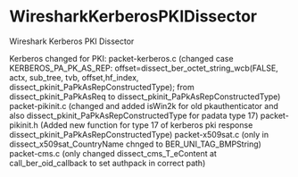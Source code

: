 # WiresharkKerberosPKIDissector
Wireshark Kerberos PKI Dissector 

Kerberos changed for PKI:
	packet-kerberos.c (changed 
		  case KERBEROS_PA_PK_AS_REP:
			offset=dissect_ber_octet_string_wcb(FALSE, actx, sub_tree, tvb, offset,hf_index, dissect_pkinit_PaPkAsRepConstructedType);
			from dissect_pkinit_PaPkAsReq to dissect_pkinit_PaPkAsRepConstructedType)
	packet-pikinit.c (changed and added isWin2k for old pkauthenticator and also dissect_pkinit_PaPkAsRepConstructedType for padata type 17)
	packet-pikinit.h (Added new function for type 17 of kerberos pki response dissect_pkinit_PaPkAsRepConstructedType)
	packet-x509sat.c (only in dissect_x509sat_CountryName chnged to BER_UNI_TAG_BMPString)
	packet-cms.c (only changed dissect_cms_T_eContent at call_ber_oid_callback to set authpack in correct path)
